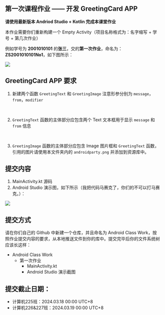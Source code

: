 ## 第一次课程作业 —— 开发 GreetingCard APP

**请使用最新版本 Andriod Studio + Kotlin 完成本课堂作业**

本作业需要你们重新构建一个 Empty Activity（项目名称格式为：名字缩写 + 学号 + 第几次作业）

例如学号为 **2001010101** 的**张三**，交的**第一次作业**，命名为：**ZS2001010101No1**，如下图所示：

<image src="./img1.jpg">

## GreetingCard APP 要求

1. 新建两个函数 `GreetingText` 和 `GreetingImage` 注意形参分别为 `message`，`from`，`modifier`
<br>

2. `GreetingText` 函数的主体部分应包含两个 Text 文本框用于显示 `message` 和 `from` 信息
<br>

3. `GreetingImage` 函数的主体部分应包含 Image 图片框和 `GreetingText` 函数，引用的图片请使用本文件夹内的 `androidparty.png` 并添加到资源库中。

## 提交内容

1. MainActivity.kt 源码
2. Android Studio 演示图，如下所示（我把代码马赛克了，你们的不可以打马赛克。）：

<image src="./img2.jpg">

## 提交方式

请在你们自己的 Github 中新建一个仓库，并且命名为 Android Class Work，按照作业提交内容的要求，从本地推送文件到你的库中。提交完毕后你的文件系统树应该长这样：

- Android Class Work
    - 第一次作业
        - MainActivity.kt
        - Android Studio 演示截图

## 提交截止日期：

- 计算机225班：2024.03.18 00:00 UTC+8
- 计算机226&227班：2024.03.19 00:00 UTC+8